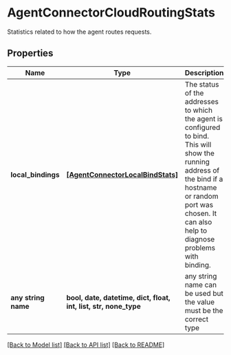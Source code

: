 # AgentConnectorCloudRoutingStats

Statistics related to how the agent routes requests. 

## Properties
Name | Type | Description | Notes
------------ | ------------- | ------------- | -------------
**local_bindings** | [**[AgentConnectorLocalBindStats]**](AgentConnectorLocalBindStats.md) | The status of the addresses to which the agent is configured to bind. This will show the running address of the bind if a hostname or random port was chosen. It can also help to diagnose problems with binding.  | 
**any string name** | **bool, date, datetime, dict, float, int, list, str, none_type** | any string name can be used but the value must be the correct type | [optional]

[[Back to Model list]](../README.md#documentation-for-models) [[Back to API list]](../README.md#documentation-for-api-endpoints) [[Back to README]](../README.md)


